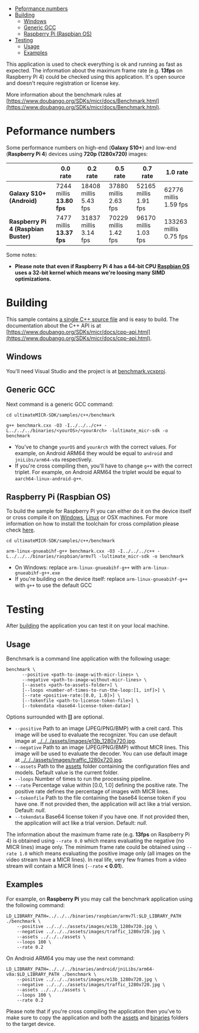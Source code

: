 - [Peformance numbers](#peformance-numbers)
- [Building](#building)
  - [Windows](#building-windows)
  - [Generic GCC](#building-generic-gcc)
  - [Raspberry Pi (Raspbian OS)](#building-rpi)
- [Testing](#testing)
  - [Usage](#testing-usage)
  - [Examples](#testing-examples)


This application is used to check everything is ok and running as fast as expected. 
The information about the maximum frame rate (e.g. **13fps** on Raspberry Pi 4) could be checked using this application. 
It's open source and doesn't require registration or license key.

More information about the benchmark rules at [https://www.doubango.org/SDKs/micr/docs/Benchmark.html](https://www.doubango.org/SDKs/micr/docs/Benchmark.html).

<a name="peformance-numbers"></a>
# Peformance numbers #

Some performance numbers on high-end (**Galaxy S10+**) and low-end (**Raspberry Pi 4**) devices using **720p (1280x720)** images:

|  | 0.0 rate | 0.2 rate | 0.5 rate | 0.7 rate | 1.0 rate |
|-------- | --- | --- | --- | --- | --- |
| **Galaxy S10+ (Android)** | 7244 millis <br/> **13.80 fps** | 18408 millis <br/> 5.43 fps | 37880 millis <br/> 2.63 fps | 52165 millis <br/> 1.91 fps | 62776 millis <br/> 1.59 fps |
| **Raspberry Pi 4 (Raspbian Buster)** | 7477 millis <br />**13.37 fps** | 31837 millis <br/> 3.14 fps | 70229 millis <br/> 1.42 fps | 96170 millis <br/> 1.03 fps | 133263 millis <br/> 0.75 fps |

Some notes:
- **Please note that even if Raspberry Pi 4 has a 64-bit CPU [Raspbian OS](https://en.wikipedia.org/wiki/Raspbian>) uses a 32-bit kernel which means we're loosing many SIMD optimizations.**

<a name="building"></a>
# Building #

This sample contains [a single C++ source file](benchmark.cxx) and is easy to build. The documentation about the C++ API is at [https://www.doubango.org/SDKs/micr/docs/cpp-api.html](https://www.doubango.org/SDKs/micr/docs/cpp-api.html).

<a name="building-windows"></a>
## Windows ##
You'll need Visual Studio and the project is at [benchmark.vcxproj](benchmark.vcxproj).

<a name="building-generic-gcc"></a>
## Generic GCC ##
Next command is a generic GCC command:
```
cd ultimateMICR-SDK/samples/c++/benchmark

g++ benchmark.cxx -O3 -I../../../c++ -L../../../binaries/<yourOS>/<yourArch> -lultimate_micr-sdk -o benchmark
```
- You've to change `yourOS` and  `yourArch` with the correct values. For example, on Android ARM64 they would be equal to `android` and `jniLibs/arm64-v8a` respectively.
- If you're cross compiling then, you'll have to change `g++` with the correct triplet. For example, on Android ARM64 the triplet would be equal to `aarch64-linux-android-g++`.

<a name="building-rpi"></a>
## Raspberry Pi (Raspbian OS) ##

To build the sample for Raspberry Pi you can either do it on the device itself or cross compile it on [Windows](#cross-compilation-rpi-install-windows), [Linux](#cross-compilation-rpi-install-ubunt) or OSX machines. 
For more information on how to install the toolchain for cross compilation please check [here](../README.md#cross-compilation-rpi).

```
cd ultimateMICR-SDK/samples/c++/benchmark

arm-linux-gnueabihf-g++ benchmark.cxx -O3 -I../../../c++ -L../../../binaries/raspbian/armv7l -lultimate_micr-sdk -o benchmark
```
- On Windows: replace `arm-linux-gnueabihf-g++` with `arm-linux-gnueabihf-g++.exe`
- If you're building on the device itself: replace `arm-linux-gnueabihf-g++` with `g++` to use the default GCC

<a name="testing"></a>
# Testing #
After [building](#building) the application you can test it on your local machine.

<a name="testing-usage"></a>
## Usage ##

Benchmark is a command line application with the following usage:
```
benchmark \
      --positive <path-to-image-with-micr-lines> \
      --negative <path-to-image-without-micr-lines> \
      [--assets <path-to-assets-folder>] \
      [--loops <number-of-times-to-run-the-loop:[1, inf]>] \
      [--rate <positive-rate:[0.0, 1.0]>] \
      [--tokenfile <path-to-license-token-file>] \
      [--tokendata <base64-license-token-data>]
```
Options surrounded with **[]** are optional.
- `--positive` Path to an image (JPEG/PNG/BMP) with a creit card. This image will be used to evaluate the recognizer. You can use default image at [../../../assets/images/e13b_1280x720.jpg](../../../assets/images/e13b_1280x720.jpg).
- `--negative` Path to an image (JPEG/PNG/BMP) without MICR lines. This image will be used to evaluate the decoder. You can use default image at [../../../assets/images/traffic_1280x720.jpg](../../../assets/images/traffic_1280x720.jpg).
- `--assets` Path to the [assets](../../../assets) folder containing the configuration files and models. Default value is the current folder.
- `--loops` Number of times to run the processing pipeline.
- `--rate` Percentage value within [0.0, 1.0] defining the positive rate. The positive rate defines the percentage of images with MICR lines.
- `--tokenfile` Path to the file containing the base64 license token if you have one. If not provided then, the application will act like a trial version. Default: *null*.
- `--tokendata` Base64 license token if you have one. If not provided then, the application will act like a trial version. Default: *null*.

The information about the maximum frame rate (e.g. **13fps** on Raspberry Pi 4) is obtained using `--rate 0.0` which means evaluating the negative (no MICR lines) image only. The minimum frame rate could be obtained using `--rate 1.0` which means evaluating the positive image only (all images on the video stream have a MICR lines). In real life, very few frames from a video stream will contain a MICR lines (`--rate` **< 0.01**).

<a name="testing-examples"></a>
## Examples ##

For example, on **Raspberry Pi** you may call the benchmark application using the following command:
```
LD_LIBRARY_PATH=../../../binaries/raspbian/armv7l:$LD_LIBRARY_PATH ./benchmark \
    --positive ../../../assets/images/e13b_1280x720.jpg \
    --negative ../../../assets/images/traffic_1280x720.jpg \
    --assets ../../../assets \
    --loops 100 \
    --rate 0.2
```
On Android ARM64 you may use the next command:
```
LD_LIBRARY_PATH=../../../binaries/android/jniLibs/arm64-v8a:$LD_LIBRARY_PATH ./benchmark \
    --positive ../../../assets/images/e13b_1280x720.jpg \
    --negative ../../../assets/images/traffic_1280x720.jpg \
    --assets ../../../assets \
    --loops 100 \
    --rate 0.2
```

Please note that if you're cross compiling the application then you've to make sure to copy the application and both the [assets](../../../assets) and [binaries](../../../binaries) folders to the target device.


